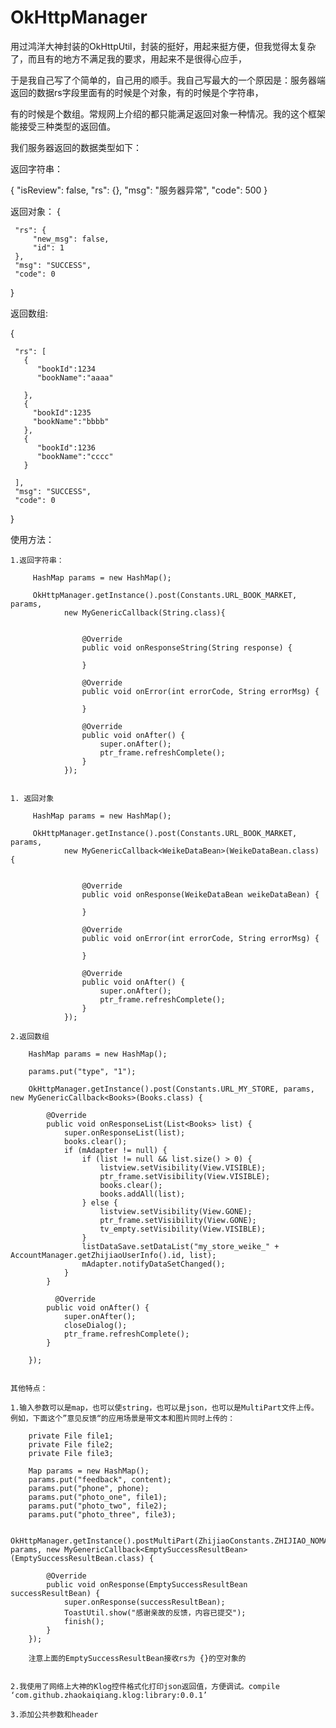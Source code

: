 # OkHttpManager
用过鸿洋大神封装的OkHttpUtil，封装的挺好，用起来挺方便，但我觉得太复杂了，而且有的地方不满足我的要求，用起来不是很得心应手，  

于是我自己写了个简单的，自己用的顺手。我自己写最大的一个原因是：服务器端返回的数据rs字段里面有的时候是个对象，有的时候是个字符串，  

有的时候是个数组。常规网上介绍的都只能满足返回对象一种情况。我的这个框架能接受三种类型的返回值。

我们服务器返回的数据类型如下：


返回字符串：

 {
  "isReview": false,
   "rs": {},
   "msg": "服务器异常",
   "code": 500
}


返回对象：
{

	 "rs": {
		 "new_msg": false,
		 "id": 1
	 },
	 "msg": "SUCCESS",
	 "code": 0
}

返回数组:

{

	 "rs": [
	   {
		  "bookId":1234
		  "bookName":"aaaa"
		  
	   },
	   {
	     "bookId":1235
		 "bookName":"bbbb"
	   },
	   {
		  "bookId":1236
		  "bookName":"cccc"
	   }
	 
	 ],
	 "msg": "SUCCESS",
	 "code": 0
}

使用方法：

    1.返回字符串：
	
	     HashMap params = new HashMap();
   
         OkHttpManager.getInstance().post(Constants.URL_BOOK_MARKET, params,
                new MyGenericCallback(String.class){
                 

                    @Override
                    public void onResponseString(String response) {
						
                    }
					
					@Override
                    public void onError(int errorCode, String errorMsg) {

                    }

                    @Override
                    public void onAfter() {
                        super.onAfter();
                        ptr_frame.refreshComplete();
                    }
                });
	

    1. 返回对象
	
	     HashMap params = new HashMap();
   
         OkHttpManager.getInstance().post(Constants.URL_BOOK_MARKET, params,
                new MyGenericCallback<WeikeDataBean>(WeikeDataBean.class) {
                 

                    @Override
                    public void onResponse(WeikeDataBean weikeDataBean) {
						
                    }
					
					@Override
                    public void onError(int errorCode, String errorMsg) {

                    }

                    @Override
                    public void onAfter() {
                        super.onAfter();
                        ptr_frame.refreshComplete();
                    }
                });
				
	2.返回数组
	
		HashMap params = new HashMap();

        params.put("type", "1");

        OkHttpManager.getInstance().post(Constants.URL_MY_STORE, params, new MyGenericCallback<Books>(Books.class) {

            @Override
            public void onResponseList(List<Books> list) {
                super.onResponseList(list);
                books.clear();
                if (mAdapter != null) {
                    if (list != null && list.size() > 0) {
                        listview.setVisibility(View.VISIBLE);
                        ptr_frame.setVisibility(View.VISIBLE);
                        books.clear();
                        books.addAll(list);
                    } else {
                        listview.setVisibility(View.GONE);
                        ptr_frame.setVisibility(View.GONE);
                        tv_empty.setVisibility(View.VISIBLE);
                    }
                    listDataSave.setDataList("my_store_weike_" + AccountManager.getZhijiaoUserInfo().id, list);
                    mAdapter.notifyDataSetChanged();
                }
            }
			
			  @Override
            public void onAfter() {
                super.onAfter();
                closeDialog();
                ptr_frame.refreshComplete();
            }

        });
		
	
    其他特点：
	
	1.输入参数可以是map，也可以使string，也可以是json，也可以是MultiPart文件上传。例如，下面这个”意见反馈“的应用场景是带文本和图片同时上传的：
	
	    private File file1;
		private File file2;
		private File file3;
	
        Map params = new HashMap();
        params.put("feedback", content);
        params.put("phone", phone);
        params.put("photo_one", file1);
        params.put("photo_two", file2);
        params.put("photo_three", file3);

        OkHttpManager.getInstance().postMultiPart(ZhijiaoConstants.ZHIJIAO_NOMAL_FEEDBACK, params, new MyGenericCallback<EmptySuccessResultBean>(EmptySuccessResultBean.class) {

            @Override
            public void onResponse(EmptySuccessResultBean successResultBean) {
                super.onResponse(successResultBean);
                ToastUtil.show("感谢亲故的反馈，内容已提交");
                finish();
            }
        });
		
		注意上面的EmptySuccessResultBean接收rs为 {}的空对象的
		
	
	2.我使用了网络上大神的Klog控件格式化打印json返回值，方便调试。compile ‘com.github.zhaokaiqiang.klog:library:0.0.1’
	
	3.添加公共参数和header
